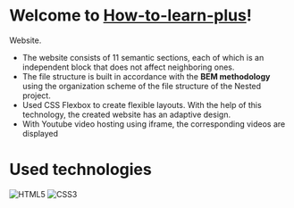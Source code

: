 
# Welcome to **[How-to-learn-plus](https://foxriver660.github.io/how-to-learn-plus/)**!

  

  
Website.   
* The website consists of 11 semantic sections, each of which is an independent block that does not affect neighboring ones.  
* The file structure is built in accordance with the **BEM methodology** using the organization scheme of the file structure of the Nested project.  
* Used CSS Flexbox to create flexible layouts. With the help of this technology, the created website has an adaptive design.  
* With Youtube video hosting using iframe, the corresponding videos are displayed  

# Used technologies

  

![HTML5](https://img.shields.io/badge/html5-%23E34F26.svg?style=for-the-badge&logo=html5&logoColor=white) ![CSS3](https://img.shields.io/badge/css3-%231572B6.svg?style=for-the-badge&logo=css3&logoColor=white) 


